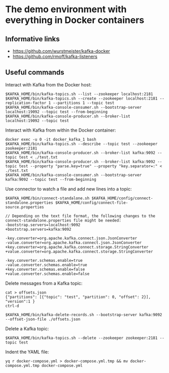 
# The demo environment with everything in Docker containers

## Informative links

- https://github.com/wurstmeister/kafka-docker
- https://github.com/rmoff/kafka-listeners

## Useful commands

Interact with Kafka from the Docker host:

    $KAFKA_HOME/bin/kafka-topics.sh --list --zookeeper localhost:2181
    $KAFKA_HOME/bin/kafka-topics.sh --create --zookeeper localhost:2181 --replication-factor 1 --partitions 1 --topic test
    $KAFKA_HOME/bin/kafka-console-consumer.sh --bootstrap-server localhost:19092 --topic test --from-beginning
    $KAFKA_HOME/bin/kafka-console-producer.sh --broker-list localhost:19092 --topic test

Interact with Kafka from within the Docker container:

    docker exec -u 0 -it docker_kafka_1 bash
    $KAFKA_HOME/bin/kafka-topics.sh --describe --topic test --zookeeper zookeeper:2181
    $KAFKA_HOME/bin/kafka-console-producer.sh --broker-list kafka:9092 --topic test < ./test.txt
    $KAFKA_HOME/bin/kafka-console-producer.sh --broker-list kafka:9092 --topic test --property "parse.key=true" --property "key.separator=:" < ./test.txt
    $KAFKA_HOME/bin/kafka-console-consumer.sh --bootstrap-server kafka:9092 --topic test --from-beginning

Use connector to watch a file and add new lines into a topic:

    $KAFKA_HOME/bin/connect-standalone.sh $KAFKA_HOME/config/connect-standalone.properties $KAFKA_HOME/config/connect-file-source.properties

    // Depending on the text file format, the following changes to the connect-standalone.properties file might be needed:
    -bootstrap.servers=localhost:9092
    +bootstrap.servers=kafka:9092

    -key.converter=org.apache.kafka.connect.json.JsonConverter
    -value.converter=org.apache.kafka.connect.json.JsonConverter
    +key.converter=org.apache.kafka.connect.storage.StringConverter
    +value.converter=org.apache.kafka.connect.storage.StringConverter

    -key.converter.schemas.enable=true
    -value.converter.schemas.enable=true
    +key.converter.schemas.enable=false
    +value.converter.schemas.enable=false

Delete messages from a Kafka topic:

    cat > offsets.json
    {"partitions": [{"topic": "test", "partition": 0, "offset": 2}], "version":1 }
    ctrl-d

    $KAFKA_HOME/bin/kafka-delete-records.sh --bootstrap-server kafka:9092 --offset-json-file ./offsets.json

Delete a Kafka topic:

    $KAFKA_HOME/bin/kafka-topics.sh --delete --zookeeper zookeeper:2181 --topic test

Indent the YAML file:

    yq r docker-compose.yml > docker-compose.yml.tmp && mv docker-compose.yml.tmp docker-compose.yml
